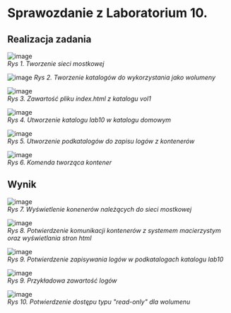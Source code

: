 # Sprawozdanie z Laboratorium 10.

## Realizacja zadania
![image](https://github.com/BartoszKedziorek/pawcho-lab10/assets/104023013/030ac297-5b7a-409a-908d-62f1225ccc42) <br />
*Rys 1. Tworzenie sieci mostkowej*<br />

![image](https://github.com/BartoszKedziorek/pawcho-lab10/assets/104023013/7c604ef5-138c-4b22-bd16-df1d9c139f01)
*Rys 2. Tworzenie katalogów do wykorzystania jako wolumeny*<br />

![image](https://github.com/BartoszKedziorek/pawcho-lab10/assets/104023013/139f5cc9-f699-4e4c-9b2f-a81b8c3984d0)<br />
*Rys 3. Zawartość pliku index.html z katalogu vol1*<br />

![image](https://github.com/BartoszKedziorek/pawcho-lab10/assets/104023013/a9154a4b-f968-456e-9ec5-44208bed6077)<br />
*Rys 4. Utworzenie katalogu lab10 w katalogu domowym*

![image](https://github.com/BartoszKedziorek/pawcho-lab10/assets/104023013/6f5634ec-1033-4bc8-8ed0-fbaf478d6847)<br />
*Rys 5. Utworzenie podkatalogów do zapisu logów z kontenerów*

![image](https://github.com/BartoszKedziorek/pawcho-lab10/assets/104023013/ea449d66-ce2b-43e7-8501-0b4ad77dd8e2)<br />
*Rys 6. Komenda tworząca kontener*

## Wynik

![image](https://github.com/BartoszKedziorek/pawcho-lab10/assets/104023013/525c8e54-ded6-4f4a-b4ae-ab93aba3e265)<br />
*Rys 7. Wyświetlenie konenerów należących do sieci mostkowej*

![image](https://github.com/BartoszKedziorek/pawcho-lab10/assets/104023013/1531c345-1dd8-4146-a21e-f1de35d14d1a)<br />
*Rys 8. Potwierdzenie komunikacji kontenerów z systemem macierzystym oraz wyświetlania stron html*

![image](https://github.com/BartoszKedziorek/pawcho-lab10/assets/104023013/0dc85375-58dc-47bd-b5e7-0b38c8de3607)<br />
*Rys 9. Potwierdzenie zapisywania logów w podkatalogach katalogu lab10*

![image](https://github.com/BartoszKedziorek/pawcho-lab10/assets/104023013/8fbed011-cd4e-4e1f-9a06-3432c4b9723c)<br />
*Rys 9. Przykładowa zawartość logów*

![image](https://github.com/BartoszKedziorek/pawcho-lab10/assets/104023013/7092a50e-c30a-4c5b-8eaf-fa820d920748)<br />
*Rys 10. Potwierdzenie dostępu typu "read-only" dla wolumenu*





